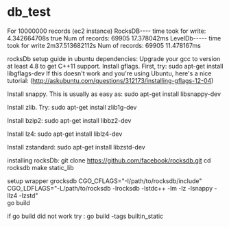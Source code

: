 # db_test
For 10000000 records (ec2 instance)
RocksDB----
time took for write: 4.342664708s
true
Num of records: 69905 17.378042ms
LevelDb-----
time took for write 2m37.513682112s
Num of records: 69905 11.478167ms




rocksDb setup guide in ubuntu
dependencies:
Upgrade your gcc to version at least 4.8 to get C++11 support.
Install gflags. First, try: sudo apt-get install libgflags-dev 
If this doesn't work and you're using Ubuntu, here's a nice tutorial: (http://askubuntu.com/questions/312173/installing-gflags-12-04)

Install snappy. This is usually as easy as: sudo apt-get install libsnappy-dev

Install zlib. Try: sudo apt-get install zlib1g-dev

Install bzip2: sudo apt-get install libbz2-dev

Install lz4: sudo apt-get install liblz4-dev

Install zstandard: sudo apt-get install libzstd-dev

installing rocksDb:
git clone https://github.com/facebook/rocksdb.git
cd rocksdb
make static_lib

setup wrapper grocksdb
CGO_CFLAGS="-I/path/to/rocksdb/include" \
CGO_LDFLAGS="-L/path/to/rocksdb -lrocksdb -lstdc++ -lm -lz -lsnappy -llz4 -lzstd" \
  go build
  
if go build did not work try : go build -tags builtin_static
